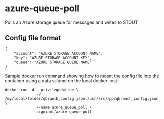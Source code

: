 # azure-queue-poll
Polls an Azure storage queue for messages and writes to STOUT

## Config file format
````
{
	"account": "AZURE STORAGE ACCOUNT NAME", 
	"key": "AZURE STORAGE ACCOUNT KEY",
	"queue": "AZURE STORAGE QUEUE NAME"
}

````
Sample docker run command showing how to mount the config file into the container using a data volume on the local docker host
:
````
docker run -d --privileged=true \
              -v /my/local/folder/qbranch_config.json:/usr/src/app/qbranch_config.json \
              --name azure_queue_poll \
              signiant/azure-queue-poll
````
